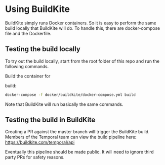 # Using BuildKite

BuildKite simply runs Docker containers. So it is easy to perform the 
same build locally that BuildKite will do. To handle this, there are
docker-compose file and the Dockerfile. 

## Testing the build locally
To try out the build locally, start from the root folder of this repo 
and run the following commands.

Build the container for 

build:
```bash
docker-compose -f docker/buildkite/docker-compose.yml build
```

Note that BuildKite will run basically the same commands.

## Testing the build in BuildKite
Creating a PR against the master branch will trigger the BuildKite
build. Members of the Temporal team can view the build pipeline here:
https://buildkite.com/temporal/api

Eventually this pipeline should be made public. It will need to ignore 
third party PRs for safety reasons.
